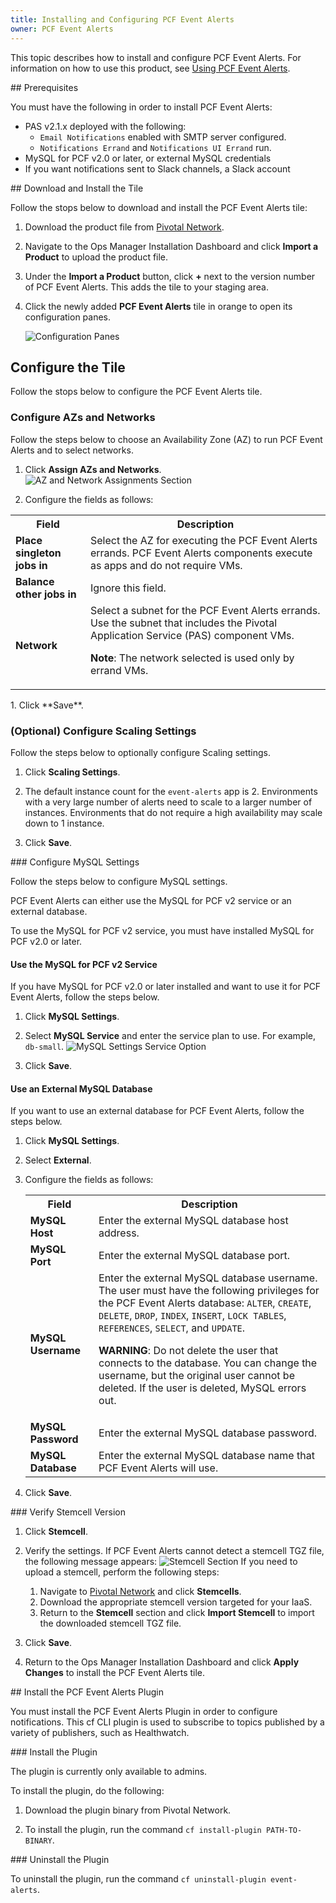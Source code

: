 ```yaml
---
title: Installing and Configuring PCF Event Alerts
owner: PCF Event Alerts
---
```


This topic describes how to install and configure PCF Event Alerts. For information on how to use this product, see [Using PCF Event Alerts](./using.html).

##<a id='prereqs'></a> Prerequisites

You must have the following in order to install PCF Event Alerts:

+ PAS v2.1.x deployed with the following:
  + `Email Notifications` enabled with SMTP server configured.
  + `Notifications Errand` and `Notifications UI Errand` run.
+ MySQL for PCF v2.0 or later, or external MySQL credentials
+ If you want notifications sent to Slack channels, a Slack account

##<a id='install'></a> Download and Install the Tile

Follow the stops below to download and install the PCF Event Alerts tile:

1. Download the product file from [Pivotal Network](https://network.pivotal.io/).

1. Navigate to the Ops Manager Installation Dashboard and click **Import a Product** to upload the product file. 

1. Under the **Import a Product** button, click **+** next to the version number of PCF Event Alerts.
This adds the tile to your staging area.

1. Click the newly added **PCF Event Alerts** tile in orange to open its configuration panes.

    ![Configuration Panes](images/config-panes.png)

## <a id="config-tile"></a> Configure the Tile

Follow the stops below to configure the PCF Event Alerts tile.

### <a id="azs"></a> Configure AZs and Networks

Follow the steps below to choose an Availability Zone (AZ) to run PCF Event Alerts and to select networks.

1. Click **Assign AZs and Networks**.
  ![AZ and Network Assignments Section](images/azs-and-network.png)

1. Configure the fields as follows:
  <table class="nice">
    <tr>
      <th>Field</th>
      <th>Description</th>
    </tr>
    <tr>
      <td><strong>Place singleton jobs in</strong></td>
      <td>Select the AZ for executing the PCF Event Alerts errands.
          PCF Event Alerts components execute as apps and do not require VMs.</td>
    </tr>
    <tr><td><strong>Balance other jobs in</strong></td>
        <td>Ignore this field.</td>
    </tr>
    <tr>
      <td><strong>Network</strong></td>
      <td>Select a subnet for the PCF Event Alerts errands.
          Use the subnet that includes the Pivotal Application Service (PAS) component VMs.
      <p class="note"><strong>Note</strong>: The network selected is used only by errand VMs.</p>
      </td>
    </tr>
  </table>
1. Click **Save**.

### <a id="event-alerts-alerting-config"></a> (Optional) Configure Scaling Settings

Follow the steps below to optionally configure Scaling settings.

1. Click **Scaling Settings**.

1. The default instance count for the `event-alerts` app is 2. Environments with a very large number of 
alerts need to scale to a larger number of instances. Environments that do not require a high availability
may scale down to 1 instance. 

1. Click **Save**. 

###<a id="mysql"></a> Configure MySQL Settings

Follow the steps below to configure MySQL settings. 

PCF Event Alerts can either use the MySQL for PCF v2 service or an external database.

To use the MySQL for PCF v2 service, you must have installed MySQL for PCF v2.0 or later. 

#### Use the MySQL for PCF v2 Service

If you have MySQL for PCF v2.0 or later installed and want to use it for PCF Event Alerts,
follow the steps below.

1. Click **MySQL Settings**.

1. Select **MySQL Service** and enter the service plan to use. For example, `db-small`.
  ![MySQL Settings Service Option](images/mysql-settings-service.png)

1. Click **Save**.

#### Use an External MySQL Database

If you want to use an external database for PCF Event Alerts, follow the steps below.

1. Click **MySQL Settings**.

1. Select **External**.

1. Configure the fields as follows:

    <table class="nice">
      <tr>
        <th>Field</th>
        <th>Description</th>
      </tr>
      <tr>
        <td><strong>MySQL Host</strong></td>
        <td>Enter the external MySQL database host address.</td>
      </tr>
      <tr>
        <td><strong>MySQL Port</strong></td>
        <td>Enter the external MySQL database port.</td>
      </tr>
      <tr>
        <td><strong>MySQL Username</strong></td>
        <td>
        Enter the external MySQL database username.<br>
        The user must have the following privileges for the PCF Event Alerts database:
        <code>ALTER</code>, <code>CREATE</code>, <code>DELETE</code>, <code>DROP</code>, <code>INDEX</code>, 
        <code>INSERT</code>, <code>LOCK TABLES</code>, <code>REFERENCES</code>, <code>SELECT</code>, and <code>UPDATE</code>.
        <p class="note warning"><strong>WARNING</strong>: Do not delete the user that connects to the database.
           You can change the username, but the original user cannot be deleted. If the user is deleted, MySQL errors out.
         </p> 
      <tr>
        <td><strong>MySQL Password</strong></td>
        <td>Enter the external MySQL database password.</td>
      </tr>
      <tr>
        <td><strong>MySQL Database</strong></td>
        <td>Enter the external MySQL database name that PCF Event Alerts will use.</td>
      </tr>
    </table>

1. Click **Save**. 

###<a id="stemcell"></a> Verify Stemcell Version

1. Click **Stemcell**.

1. Verify the settings. If PCF Event Alerts cannot detect a stemcell TGZ file, the following message appears:
    ![Stemcell Section](images/stemcell.png)
    If you need to upload a stemcell, perform the following steps:
      1. Navigate to [Pivotal Network](https://network.pivotal.io/) and click **Stemcells**.
      1. Download the appropriate stemcell version targeted for your IaaS.
      1. Return to the **Stemcell** section and click **Import Stemcell** to import the downloaded stemcell TGZ file.

1. Click **Save**.

1. Return to the Ops Manager Installation Dashboard and click **Apply Changes** to install the PCF Event Alerts tile.

##<a id="plugin"></a> Install the PCF Event Alerts Plugin

You must install the PCF Event Alerts Plugin in order to configure notifications.
This cf CLI plugin is used to subscribe to topics published by a variety of publishers, such as Healthwatch.


###<a id='installing'></a> Install the Plugin

The plugin is currently only available to admins.

To install the plugin, do the following:

1. Download the plugin binary from Pivotal Network.

1. To install the plugin, run the command `cf install-plugin PATH-TO-BINARY`.

###<a id='uninstalling'></a> Uninstall the Plugin

To uninstall the plugin, run the command `cf uninstall-plugin event-alerts`.




